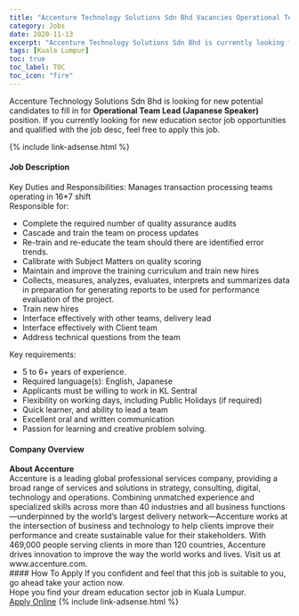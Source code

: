 ```yaml
---
title: "Accenture Technology Solutions Sdn Bhd Vacancies Operational Team Lead (Japanese Speaker)" 
category: Jobs 
date: 2020-11-13 
excerpt: "Accenture Technology Solutions Sdn Bhd is currently looking for suitable person to fill in the Operational Team Lead (Japanese Speaker) which positioned at Kuala Lumpur" 
tags: [Kuala Lumpur] 
toc: true 
toc_label: TOC 
toc_icon: "fire" 
--- 
```


<p>Accenture Technology Solutions Sdn Bhd is looking for new potential candidates to fill in for <b>Operational Team Lead (Japanese Speaker)</b> position. If you currently looking for new education sector job opportunities and qualified with the job desc, feel free to apply this job.
</p>{% include link-adsense.html %} 
 <div><div><div><h4>Job Description</h4></div></div><div><div><span><div><div>Key Duties and Responsibilities: Manages transaction processing teams operating in 16*7 shift<br>Responsible for:<ul><li>Complete the required number of quality assurance audits</li><li>Cascade and train the team on process updates</li><li>Re-train and re-educate the team should there are identified error trends.</li><li>Calibrate with Subject Matters on quality scoring</li><li>Maintain and improve the training curriculum and train new hires</li><li>Collects, measures, analyzes, evaluates, interprets and summarizes data in preparation for generating reports to be used for performance evaluation of the project.</li><li>Train new hires</li><li>Interface effectively with other teams, delivery lead</li><li>Interface effectively with Client team</li><li>Address technical questions from the team</li></ul><div>Key requirements:</div><ul><li>5 to 6+ years of experience.</li><li>Required language(s): English, Japanese</li><li>Applicants must be willing to work in KL Sentral</li><li>Flexibility on working days, including Public Holidays (if required)</li><li>Quick learner, and ability to lead a team</li><li>Excellent oral and written communication</li><li>Passion for learning and creative problem solving.</li></ul></div></div></span></div></div></div> 
<div><div><div><h4>Company Overview</h4></div></div><div><div><span><div><div>
<div>
<strong>About Accenture</strong></div>
<div>
		Accenture is a leading global professional services company, providing a broad range of services and solutions in strategy, consulting, digital, technology and operations. Combining unmatched experience and specialized skills across more than 40 industries and all business functions&#8212;underpinned by the world&#8217;s largest delivery network&#8212;Accenture works at the intersection of business and technology to help clients improve their performance and create sustainable value for their stakeholders. With 469,000 people serving clients in more than 120 countries, Accenture drives innovation to improve the way the world works and lives. Visit us at www.accenture.com.</div>
</div></div></span></div></div></div> 
#### How To Apply 
If you confident and feel that this job is suitable to you, go ahead take your action now. <br/> 
Hope you find your dream education sector job in Kuala Lumpur. <br/> 
<a href="https://www.jobstreet.com.my/en/job/operational-team-lead-japanese-speaker-4419357?jobId=jobstreet-my-job-4419357&sectionRank=22&token=0~7fe65c0e-1b76-4369-9e78-224ffd2bd795&fr=SRP%20View%20In%20New%20Ta" class="btn btn--info" target="_blank" rel="nofollow noopenner">Apply Online</a> 
{% include link-adsense.html %} 